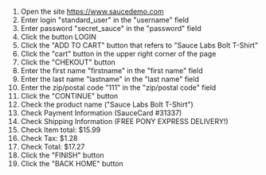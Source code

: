 1. Open the site https://www.saucedemo.com
2. Enter login "standard_user" in the "username" field
3. Enter password "secret_sauce" in the "password" field
4. Click the button LOGIN
5. Click the "ADD TO CART" button that refers to "Sauce Labs Bolt T-Shirt" 
6. Click the "cart" button in the upper right corner of the page
8. Click the "CHEKOUT" button
9. Enter the first name "firstname" in the "first name" field 
10. Enter the last name "lastname" in the "last name" field 
11. Enter the zip/postal code "111" in the "zip/postal code" field
12. Click the "CONTINUE" button
13. Check the product name ("Sauce Labs Bolt T-Shirt")
14. Check Payment Information (SauceCard #31337)
15. Check Shipping Information (FREE PONY EXPRESS DELIVERY!)
16. Check Item total: $15.99 
17. Check Tax: $1.28 
18. Check Total: $17.27 
19. Click the "FINISH" button 
20. Click the "BACK HOME" button 